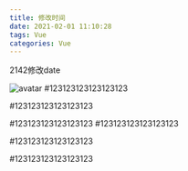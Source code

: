 ```yaml
---
title: 修改时间
date: 2021-02-01 11:10:28
tags: Vue
categories: Vue
---
```

2142修改date

![avatar](avatar.jpg)
#123123123123123123

#123123123123123123

#123123123123123123
#123123123123123123

#123123123123123123

#123123123123123123

<!-- ![avatar](wechat_pay.png)
![avatar](wechat_pay.png)
![avatar](wechat_pay.png)
![avatar](wechat_pay.png)
![avatar](wechat_pay.png)
![avatar](wechat_pay.png)
![avatar](wechat_pay.png)
![avatar](wechat_pay.png)
![avatar](wechat_pay.png)
![avatar](wechat_pay.png)
